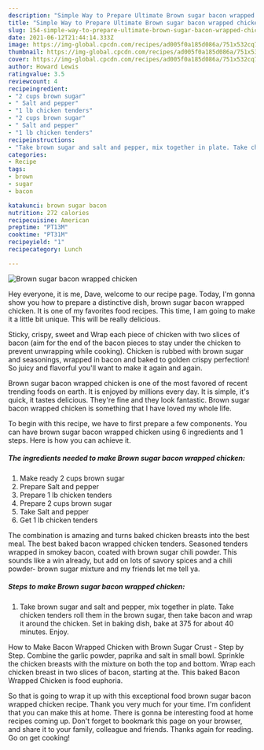 ```yaml
---
description: "Simple Way to Prepare Ultimate Brown sugar bacon wrapped chicken"
title: "Simple Way to Prepare Ultimate Brown sugar bacon wrapped chicken"
slug: 154-simple-way-to-prepare-ultimate-brown-sugar-bacon-wrapped-chicken
date: 2021-06-12T21:44:14.333Z
image: https://img-global.cpcdn.com/recipes/ad005f0a185d086a/751x532cq70/brown-sugar-bacon-wrapped-chicken-recipe-main-photo.jpg
thumbnail: https://img-global.cpcdn.com/recipes/ad005f0a185d086a/751x532cq70/brown-sugar-bacon-wrapped-chicken-recipe-main-photo.jpg
cover: https://img-global.cpcdn.com/recipes/ad005f0a185d086a/751x532cq70/brown-sugar-bacon-wrapped-chicken-recipe-main-photo.jpg
author: Howard Lewis
ratingvalue: 3.5
reviewcount: 4
recipeingredient:
- "2 cups brown sugar"
- " Salt and pepper"
- "1 lb chicken tenders"
- "2 cups brown sugar"
- " Salt and pepper"
- "1 lb chicken tenders"
recipeinstructions:
- "Take brown sugar and salt and pepper, mix together in plate. Take chicken tenders roll them in the brown sugar, then take bacon and wrap it around the chicken. Set in baking dish, bake at 375 for about 40 minutes. Enjoy."
categories:
- Recipe
tags:
- brown
- sugar
- bacon

katakunci: brown sugar bacon 
nutrition: 272 calories
recipecuisine: American
preptime: "PT13M"
cooktime: "PT31M"
recipeyield: "1"
recipecategory: Lunch

---
```



![Brown sugar bacon wrapped chicken](https://img-global.cpcdn.com/recipes/ad005f0a185d086a/751x532cq70/brown-sugar-bacon-wrapped-chicken-recipe-main-photo.jpg)

Hey everyone, it is me, Dave, welcome to our recipe page. Today, I'm gonna show you how to prepare a distinctive dish, brown sugar bacon wrapped chicken. It is one of my favorites food recipes. This time, I am going to make it a little bit unique. This will be really delicious.

Sticky, crispy, sweet and Wrap each piece of chicken with two slices of bacon (aim for the end of the bacon pieces to stay under the chicken to prevent unwrapping while cooking). Chicken is rubbed with brown sugar and seasonings, wrapped in bacon and baked to golden crispy perfection! So juicy and flavorful you&#39;ll want to make it again and again.

Brown sugar bacon wrapped chicken is one of the most favored of recent trending foods on earth. It is enjoyed by millions every day. It is simple, it's quick, it tastes delicious. They're fine and they look fantastic. Brown sugar bacon wrapped chicken is something that I have loved my whole life.


To begin with this recipe, we have to first prepare a few components. You can have brown sugar bacon wrapped chicken using 6 ingredients and 1 steps. Here is how you can achieve it.

<!--inarticleads1-->

##### The ingredients needed to make Brown sugar bacon wrapped chicken:

1. Make ready 2 cups brown sugar
1. Prepare  Salt and pepper
1. Prepare 1 lb chicken tenders
1. Prepare 2 cups brown sugar
1. Take  Salt and pepper
1. Get 1 lb chicken tenders


The combination is amazing and turns baked chicken breasts into the best meal. The best baked bacon wrapped chicken tenders. Seasoned tenders wrapped in smokey bacon, coated with brown sugar chili powder. This sounds like a win already, but add on lots of savory spices and a chili powder- brown sugar mixture and my friends let me tell ya. 

<!--inarticleads2-->

##### Steps to make Brown sugar bacon wrapped chicken:

1. Take brown sugar and salt and pepper, mix together in plate. Take chicken tenders roll them in the brown sugar, then take bacon and wrap it around the chicken. Set in baking dish, bake at 375 for about 40 minutes. Enjoy.


How to Make Bacon Wrapped Chicken with Brown Sugar Crust - Step by Step. Combine the garlic powder, paprika and salt in small bowl. Sprinkle the chicken breasts with the mixture on both the top and bottom. Wrap each chicken breast in two slices of bacon, starting at the. This baked Bacon Wrapped Chicken is food euphoria. 

So that is going to wrap it up with this exceptional food brown sugar bacon wrapped chicken recipe. Thank you very much for your time. I'm confident that you can make this at home. There is gonna be interesting food at home recipes coming up. Don't forget to bookmark this page on your browser, and share it to your family, colleague and friends. Thanks again for reading. Go on get cooking!
